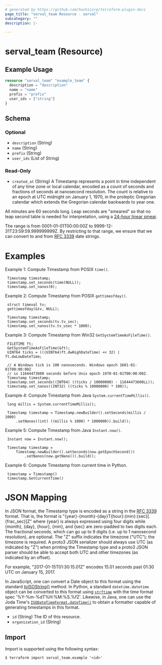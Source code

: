 ```yaml
---
# generated by https://github.com/hashicorp/terraform-plugin-docs
page_title: "serval_team Resource - serval"
subcategory: ""
description: |-
  
---
```


# serval_team (Resource)



## Example Usage

```terraform
resource "serval_team" "example_team" {
  description = "description"
  name = "name"
  prefix = "prefix"
  user_ids = ["string"]
}
```

<!-- schema generated by tfplugindocs -->
## Schema

### Optional

- `description` (String)
- `name` (String)
- `prefix` (String)
- `user_ids` (List of String)

### Read-Only

- `created_at` (String) A Timestamp represents a point in time independent of any time zone or local
 calendar, encoded as a count of seconds and fractions of seconds at
 nanosecond resolution. The count is relative to an epoch at UTC midnight on
 January 1, 1970, in the proleptic Gregorian calendar which extends the
 Gregorian calendar backwards to year one.

 All minutes are 60 seconds long. Leap seconds are "smeared" so that no leap
 second table is needed for interpretation, using a [24-hour linear
 smear](https://developers.google.com/time/smear).

 The range is from 0001-01-01T00:00:00Z to 9999-12-31T23:59:59.999999999Z. By
 restricting to that range, we ensure that we can convert to and from [RFC
 3339](https://www.ietf.org/rfc/rfc3339.txt) date strings.

 # Examples

 Example 1: Compute Timestamp from POSIX `time()`.

     Timestamp timestamp;
     timestamp.set_seconds(time(NULL));
     timestamp.set_nanos(0);

 Example 2: Compute Timestamp from POSIX `gettimeofday()`.

     struct timeval tv;
     gettimeofday(&tv, NULL);

     Timestamp timestamp;
     timestamp.set_seconds(tv.tv_sec);
     timestamp.set_nanos(tv.tv_usec * 1000);

 Example 3: Compute Timestamp from Win32 `GetSystemTimeAsFileTime()`.

     FILETIME ft;
     GetSystemTimeAsFileTime(&ft);
     UINT64 ticks = (((UINT64)ft.dwHighDateTime) << 32) | ft.dwLowDateTime;

     // A Windows tick is 100 nanoseconds. Windows epoch 1601-01-01T00:00:00Z
     // is 11644473600 seconds before Unix epoch 1970-01-01T00:00:00Z.
     Timestamp timestamp;
     timestamp.set_seconds((INT64) ((ticks / 10000000) - 11644473600LL));
     timestamp.set_nanos((INT32) ((ticks % 10000000) * 100));

 Example 4: Compute Timestamp from Java `System.currentTimeMillis()`.

     long millis = System.currentTimeMillis();

     Timestamp timestamp = Timestamp.newBuilder().setSeconds(millis / 1000)
         .setNanos((int) ((millis % 1000) * 1000000)).build();

 Example 5: Compute Timestamp from Java `Instant.now()`.

     Instant now = Instant.now();

     Timestamp timestamp =
         Timestamp.newBuilder().setSeconds(now.getEpochSecond())
             .setNanos(now.getNano()).build();

 Example 6: Compute Timestamp from current time in Python.

     timestamp = Timestamp()
     timestamp.GetCurrentTime()

 # JSON Mapping

 In JSON format, the Timestamp type is encoded as a string in the
 [RFC 3339](https://www.ietf.org/rfc/rfc3339.txt) format. That is, the
 format is "{year}-{month}-{day}T{hour}:{min}:{sec}[.{frac_sec}]Z"
 where {year} is always expressed using four digits while {month}, {day},
 {hour}, {min}, and {sec} are zero-padded to two digits each. The fractional
 seconds, which can go up to 9 digits (i.e. up to 1 nanosecond resolution),
 are optional. The "Z" suffix indicates the timezone ("UTC"); the timezone
 is required. A proto3 JSON serializer should always use UTC (as indicated by
 "Z") when printing the Timestamp type and a proto3 JSON parser should be
 able to accept both UTC and other timezones (as indicated by an offset).

 For example, "2017-01-15T01:30:15.01Z" encodes 15.01 seconds past
 01:30 UTC on January 15, 2017.

 In JavaScript, one can convert a Date object to this format using the
 standard
 [toISOString()](https://developer.mozilla.org/en-US/docs/Web/JavaScript/Reference/Global_Objects/Date/toISOString)
 method. In Python, a standard `datetime.datetime` object can be converted
 to this format using
 [`strftime`](https://docs.python.org/2/library/time.html#time.strftime) with
 the time format spec '%Y-%m-%dT%H:%M:%S.%fZ'. Likewise, in Java, one can use
 the Joda Time's [`ISODateTimeFormat.dateTime()`](
 http://joda-time.sourceforge.net/apidocs/org/joda/time/format/ISODateTimeFormat.html#dateTime()
 ) to obtain a formatter capable of generating timestamps in this format.
- `id` (String) The ID of this resource.
- `organization_id` (String)

## Import

Import is supported using the following syntax:

```shell
$ terraform import serval_team.example '<id>'
```
